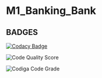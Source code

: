 # M1_Banking_Bank
## BADGES

[![Codacy Badge](https://app.codacy.com/project/badge/Grade/0d316e0ae28744778f80c50cf87d0d9c)](https://www.codacy.com/gh/Vamsim2299/M1_Banking_Bank/dashboard?utm_source=github.com&amp;utm_medium=referral&amp;utm_content=Vamsim2299/M1_Banking_Bank&amp;utm_campaign=Badge_Grade)

![Code Quality Score](https://api.codiga.io/project/29856/score/svg)

![Codiga Code Grade](https://api.codiga.io/project/29856/status/svg)
